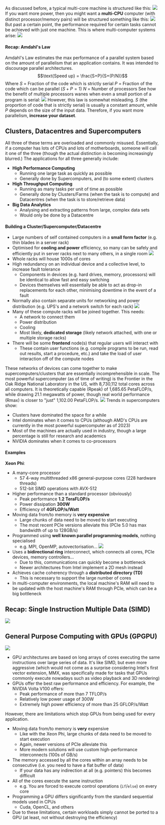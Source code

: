 As discussed before, a typical multi-core machine is structured like this:
![](Pasted%20image%2020230425115911.png)
If you want more power, then you might want a **multi-CPU** computer (with distinct processor/memory pairs) will be structured something like this:
![](Pasted%20image%2020230425120025.png)
But past a certain point, the performance required for certain tasks cannot be achieved with just one machine. This is where multi-computer systems arise:
![](Pasted%20image%2020230425120226.png)
#### Recap: Amdahl's Law
Amdahl's Law estimates the max performance of a parallel system based on the amount of parallelism that an application contains. It was intended to discourage parallel architectures.
$$\text{Speed up} = \frac{S+P}{S+(P/N)}$$
Where
$S$ = Fraction of the code which is strictly serial
$P$ = Fraction of the code which can be parallel ($S + P = 1$)
$N$ = Number of processors
See how the benefit of multiple processors wanes when even a small portion of a program is serial:
![](Pasted%20image%2020230425120620.png)
However, this law is somewhat misleading. $S$ (the proportion of code that is strictly serial) is usually a constant amount, while $P$ depends on the size of the input data. Therefore, if you want more parallelism, **increase your dataset**.
## Clusters, Datacentres and Supercomputers
All three of these terms are overloaded and commonly misused. Essentially, if a computer has lots of CPUs and lots of motherboards, someone will call it one of the three (though the actual distinction *is* becoming increasingly blurred.) The applications for all three generally include:
- **High Performance Computing**
	- Running one large task as quickly as possible
	- Generally done by Supercomputers, and (to some extent) clusters
- **High Throughput Computing**
	- Running as many tasks per unit of time as possible
	- Generally done by Clusters/Farms (when the task is to compute) and Datacentres (when the task is to store/retrieve data)
- **Big Data Analytics**
	- Analysing and extracting patterns from large, complex data sets
	- Would only be done by a Datacentre

#### Building a Cluster/Supercomputer/Datacentre
- Large numbers of self contained computers in a **small form factor** (e.g. thin blades in a server rack)
- Optimised for **cooling and power** efficiency, so many can be safely and efficiently put in server racks next to many others, in a single room
![](Pasted%20image%2020230425121818.png)
- Whole racks will house 1000s of cores
- High redundancy on an individual device and a collective level, to increase fault tolerance
	- Components in devices (e.g. hard drives, memory, processors) will be identical to allow fast and easy switching
	- Devices themselves will essentially be able to act as drop-in replacements for each other, minimising downtime in the event of a fault
- Normally also contain separate units for networking and power distribution (e.g. UPS's and a network switch for each rack)
![](Pasted%20image%2020230425121840.png)
- Many of these compute racks will be joined together. This needs:
	- A network to connect them
	- Power distribution
	- Cooling
	- Most likely, **dedicated storage** (likely network attached, with one or multiple storage racks)
- There will be some **frontend** node(s) that regular users will interact with
	- These contain user functions (e.g. compile programs to be run, read out results, start a procedure, etc.) and take the load of user interaction off of the compute nodes

These networks of devices can come together to make supercomputers/clusters that are essentially incomprehensible in scale. The most powerful supercomputer (as of time of writing) is the Frontier in the Oak Ridge National Laboratory in the US, with 8,730,112 total cores across all computers. It is theoretically capable (Rpeak) of 1,685.65 PetaFLOP/s, while drawing 21.1 megawatts of power, though real world performance (Rmax) is closer to "just" 1,102.00 PetaFLOP/s.
![](Pasted%20image%2020230425123224.png)
Trends in supercomputers show:
- Clusters have dominated the space for a while
- Intel dominates when it comes to CPUs (although AMD's CPUs are currently in the most powerful supercomputer as of 2023)
- Most of the machines are actually used in industry, though a large percentage is still for research and academics
- NVIDIA dominates when it comes to co-processors

#### Examples
**Xeon Phi**:
- A many-core processor
	- 57 4-way multithreaded x86 general-purpose cores (228 hardware threads)
	- 512-bit SIMD operations with AVX-512
- Higher performance than a standard processor (obviously)
	- Peak performance **1.2 TeraFLOP/s**
	- Power dissipation **300W**
	- Efficiency of **4GFLOP/s/Watt**
- Moving data from/to memory is **very expensive**
	- Large chunks of data need to be moved to start executing
	- The most recent PCIe versions alleviate this (PCIe 5.0 has max bandwidth of up to 128GB/s)
- Programmed using **well known parallel programming models**, nothing specialised
	- e.g. MPI, OpenMP, autovectorisation...
![](Pasted%20image%2020230425124950.png)
- Uses a **bidirectional ring** interconnect, which connects all cores, PCIe devices, memory controllers...
	- Due to this, communications can quickly become a bottleneck
	- Newer architectures from Intel implement a 2D mesh instead
- Achieves cache coherency through a **distributed directory (TD)**
	- This is necessary to support the large number of cores
- In multi-computer environments, the local machine's RAM will need to be updated with the host machine's RAM through PCIe, which can be a big bottleneck

## Recap: Single Instruction Multiple Data (SIMD)
![](Pasted%20image%2020230425125156.png)
## General Purpose Computing with GPUs (GPGPU)
![](Pasted%20image%2020230425125704.png)
- GPU architectures are based on long arrays of cores executing the same instructions over large series of data. It's like SIMD, but even more aggressive (which would not come as a surprise considering Intel's first vector extension, MMX, was specifically made for tasks that GPUs commonly execute nowadays such as video playback and 3D rendering)
- GPUs offer the best raw performance and efficiency. For example, the NVIDIA Volta V100 offers:
	- Peak performance of more than 7 TFLOP/s
	- Relatively low power usage of 300W
	- Extremely high power efficiency of more than 25 GFLOP/s/Watt

However, there are limitations which stop GPUs from being used for every application.
- Moving data from/to memory is **very** expensive
	- Like with the Xeon Phi, large chunks of data need to be moved to start execution
	- Again, newer versions of PCIe alleviate this
	- More modern solutions will use custom high-performance interconnects (100s of GB/s)
- The memory accessed by all the cores within an array needs to be consecutive (i.e. you need to have a flat buffer of data)
	- If your data has any indirection at all (e.g. pointers) this becomes difficult
- All of the cores execute the same instruction
	- e.g. You are forced to execute control operations (`if`/`else`) on every core
- Programming a GPU differs significantly from the standard sequential models used in CPUs
	- Cuda, OpenCL, and others
- Due to these limitations, certain workloads simply cannot be ported to a GPU (at least, not without destroying the efficiency)